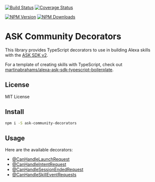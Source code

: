 [![Build Status](https://travis-ci.org/rmtuckerphx/ask-community-decorators.svg?branch=master)](https://travis-ci.org/rmtuckerphx/ask-community-decorators)
[![Coverage Status](https://img.shields.io/coveralls/github/rmtuckerphx/ask-community-decorators.svg)](https://coveralls.io/github/rmtuckerphx/ask-community-decorators?branch=master)

[![NPM Version](https://img.shields.io/npm/v/ask-community-decorators.svg)](https://www.npmjs.com/package/ask-community-decorators)
[![NPM Downloads](https://img.shields.io/npm/dt/ask-community-decorators.svg)](https://www.npmjs.com/package/ask-community-decorators)

# ASK Community Decorators

This library provides TypeScript decorators to use in building Alexa skills with the [ASK SDK v2](https://github.com/alexa/alexa-skills-kit-sdk-for-nodejs). 

For a template of creating skills with TypeScript, check out [martinabrahams/alexa-ask-sdk-typescript-boilerplate](https://github.com/martinabrahams/alexa-ask-sdk-typescript-boilerplate).

## License

MIT License

## Install

```bash
npm i -S ask-community-decorators
```

## Usage

Here are the available decorators:

* [@CanHandleLaunchRequest](./docs/CanHandleLaunchRequest.md)
* [@CanHandleIntentRequest](./docs/CanHandleIntentRequest.md)
* [@CanHandleSessionEndedRequest](./docs/CanHandleSessionEndedRequest.md)
* [@CanHandleSkillEventRequests](./docs/CanHandleSkillEventRequests.md)
